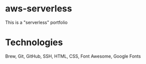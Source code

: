 # aws-serverless

This is a "serverless" portfolio

# Technologies

Brew, Git, GitHub, SSH, HTML, CSS, Font Awesome, Google Fonts
